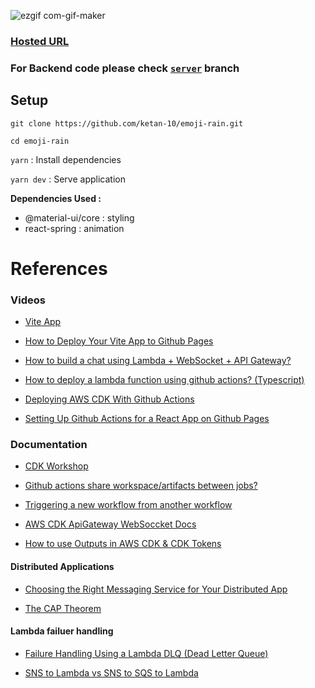 
![ezgif com-gif-maker](https://user-images.githubusercontent.com/35309821/129491883-bdece1cb-be6c-4b8a-86b0-67fc0c3a9a02.gif)

### [Hosted URL](https://ketan-10.github.io/emoji-rain/)

### For Backend code please check [`server`](https://github.com/ketan-10/emoji-rain/tree/server) branch

## Setup

`git clone https://github.com/ketan-10/emoji-rain.git`

`cd emoji-rain`

`yarn` : Install dependencies

`yarn dev` : Serve application


**Dependencies Used :**

- @material-ui/core : styling
- react-spring : animation 


# References

### Videos

- [Vite App](https://www.youtube.com/watch?v=9zySeP5vH9c&ab_channel=JasonLengstorf)

- [How to Deploy Your Vite App to Github Pages](https://www.youtube.com/watch?v=yo2bMGnIKE8&ab_channel=LearnVue)

- [How to build a chat using Lambda + WebSocket + API Gateway?](https://www.youtube.com/watch?v=BcWD-M2PJ-8&ab_channel=BiteSizeAcademy)

- [How to deploy a lambda function using github actions? (Typescript)](https://www.youtube.com/watch?v=UQiRhKgQ5X0&ab_channel=BiteSizeAcademy)

- [Deploying AWS CDK With Github Actions](https://www.youtube.com/watch?v=KCp6BmUGBHc&ab_channel=MichaelLevan)

- [Setting Up Github Actions for a React App on Github Pages](https://www.youtube.com/watch?v=N63C0mkFDFw&ab_channel=Keith%2CtheCoder)

### Documentation

- [CDK Workshop](https://cdkworkshop.com/)

- [Github actions share workspace/artifacts between jobs?](https://stackoverflow.com/questions/57498605/github-actions-share-workspace-artifacts-between-jobs)

- [Triggering a new workflow from another workflow](https://stackoverflow.com/questions/60418323/triggering-a-new-workflow-from-another-workflow)

- [AWS CDK ApiGateway WebSoccket Docs](https://docs.aws.amazon.com/cdk/api/latest/docs/aws-apigatewayv2-readme.html#websocket-api)

- [How to use Outputs in AWS CDK & CDK Tokens](https://bobbyhadz.com/blog/aws-cdk-outputs)

#### Distributed Applications

- [Choosing the Right Messaging Service for Your Distributed App](https://youtu.be/4-JmX6MIDDI)

- [The CAP Theorem](https://youtu.be/k-Yaq8AHlFA) 

#### Lambda failuer handling

- [Failure Handling Using a Lambda DLQ (Dead Letter Queue)](https://youtu.be/nqQh2KmHiLY)

- [SNS to Lambda vs SNS to SQS to Lambda](https://stackoverflow.com/questions/42656485/sns-to-lambda-vs-sns-to-sqs-to-lambda)
